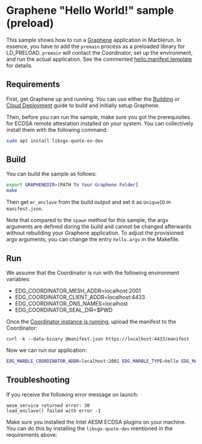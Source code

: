 # Graphene "Hello World!" sample (preload)
This sample shows how to run a [Graphene](https://github.com/oscarlab/graphene) application in Marblerun. In essence, you have to add the `premain` process as a preloaded library for LD_PRELOAD. `premain` will contact the Coordinator, set up the environment, and run the actual application. See the commented [hello.manifest.template](hello.manifest.template) for details.
## Requirements
First, get Graphene up and running. You can use either the [Building](https://graphene.readthedocs.io/en/latest/building.html) or [Cloud Deployment](https://graphene.readthedocs.io/en/latest/cloud-deployment.html) guide to build and initially setup Graphene.

Then, before you can run the sample, make sure you got the prerequisites for ECDSA remote attestation installed on your system. You can collectively install them with the following command:
```sh
sudo apt install libsgx-quote-ex-dev
```

## Build
You can build the sample as follows:
```sh
export GRAPHENEDIR=[PATH To Your Graphene Folder]
make
```
Then get `mr_enclave` from the build output and set it as `UniqueID` in `manifest.json`.

Note that compared to the `spawn` method for this sample, the argv arguments are defined during the build and cannot be changed afterwards without rebuilding your Graphene application. To adjust the provisioned argv arguments, you can change the entry `hello.argv` in the Makefile.

## Run
We assume that the Coordinator is run with the following environment variables:

- EDG_COORDINATOR_MESH_ADDR=localhost:2001
- EDG_COORDINATOR_CLIENT_ADDR=localhost:4433
- EDG_COORDINATOR_DNS_NAMES=localhost
- EDG_COORDINATOR_SEAL_DIR=$PWD

Once the [Coordinator instance is running](../../BUILD.md#run-the-coordinator), upload the manifest to the Coordinator:

```
curl -k --data-binary @manifest.json https://localhost:4433/manifest
```

Now we can run our application:

```sh
EDG_MARBLE_COORDINATOR_ADDR=localhost:2001 EDG_MARBLE_TYPE=hello EDG_MARBLE_UUID_FILE=uuid EDG_MARBLE_DNS_NAMES=localhost make run
```

## Troubleshooting
If you receive the following error message on launch:

```
aesm_service returned error: 30
load_enclave() failed with error -1
```

Make sure you installed the Intel AESM ECDSA plugins on your machine. You can do this by installing the `libsgx-quote-dev` mentioned in the requirements above:
